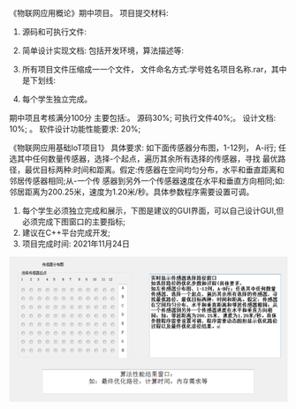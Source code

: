 《物联网应用概论》期中项目。
项目提交材料: 

1. 源码和可执行文件: 

2. 简单设计实现文档: 包括开发环境，算法描述等: 

3. 所有项目文件压缩成一一个文件， 文件命名方式:学号姓名项目名称.rar，其中是下划线: 

4. 每个学生独立完成。

期中项且考核满分100分
主要包括:。
源码30%;
可执行文件40%;。
设计文档: 10%; 。
软件设计功能性能要求: 20%; 

《物联网应用基础IoT项目1》
具体要求:
如下面传感器分布图，1-12列， A-i行; 任选其中任何数量传感器，选择-个起点，遍历其余所有选择的传感器，寻找
最优路径，最优目标两种:时间和距离。假定:传感器在空间均匀分布，水平和垂直距离和邻居传感器相同;从-一个传
感器到另外一个传感器速度在水平和垂直方向相同;如:邻居距离为200.25米，速度为1.20米/秒。具体参数程序需要设置可调。
1. 每个学生必须独立完成和展示，下图是建议的GUI界面，可以自己设计GUI,但必须完成下图窗口的主要指标;
2. 建议在C++平台完成开发;
3. 项目完成时间: 2021年11月24日

![image-20211027120813655](README.assets/image-20211027120813655.png)